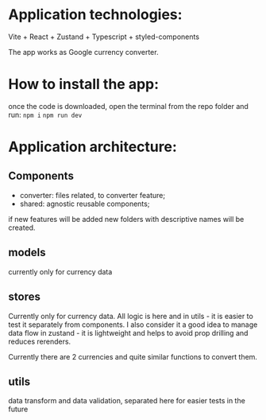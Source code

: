 # Application technologies:

Vite + React + Zustand + Typescript + styled-components

The app works as Google currency converter.

# How to install the app:

once the code is downloaded,
open the terminal from the repo folder and run:
``npm i``
``npm run dev``

# Application architecture:

## Components
 - converter:
 files related, to converter feature;
 - shared:
 agnostic reusable components;

 if new features will be added new folders with descriptive names will be created.

 ## models
 currently only for currency data

 ## stores
Currently only for currency data. All logic is here and in utils - it is easier to test it separately from components.
I also consider it a good idea to manage data flow in zustand - it is lightweight and helps to avoid prop drilling and reduces rerenders.

Currently there are 2 currencies and quite similar functions to convert them.

 ## utils
 data transform and data validation, separated here for easier tests in the future